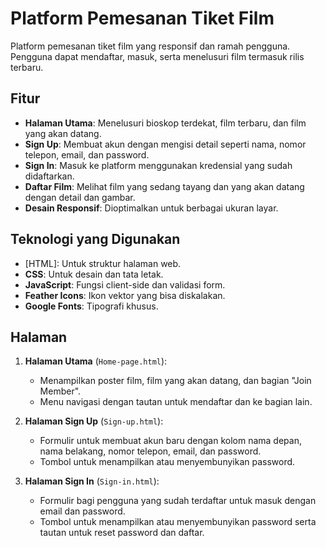 # Platform Pemesanan Tiket Film

Platform pemesanan tiket film yang responsif dan ramah pengguna. Pengguna dapat mendaftar, masuk, serta menelusuri film termasuk rilis terbaru.

## Fitur

- **Halaman Utama**: Menelusuri bioskop terdekat, film terbaru, dan film yang akan datang.
- **Sign Up**: Membuat akun dengan mengisi detail seperti nama, nomor telepon, email, dan password.
- **Sign In**: Masuk ke platform menggunakan kredensial yang sudah didaftarkan.
- **Daftar Film**: Melihat film yang sedang tayang dan yang akan datang dengan detail dan gambar.
- **Desain Responsif**: Dioptimalkan untuk berbagai ukuran layar.

## Teknologi yang Digunakan

- [HTML]: Untuk struktur halaman web.
- **CSS**: Untuk desain dan tata letak.
- **JavaScript**: Fungsi client-side dan validasi form.
- **Feather Icons**: Ikon vektor yang bisa diskalakan.
- **Google Fonts**: Tipografi khusus.

## Halaman

1. **Halaman Utama** (`Home-page.html`):
   - Menampilkan poster film, film yang akan datang, dan bagian "Join Member".
   - Menu navigasi dengan tautan untuk mendaftar dan ke bagian lain.

2. **Halaman Sign Up** (`Sign-up.html`):
   - Formulir untuk membuat akun baru dengan kolom nama depan, nama belakang, nomor telepon, email, dan password.
   - Tombol untuk menampilkan atau menyembunyikan password.

3. **Halaman Sign In** (`Sign-in.html`):
   - Formulir bagi pengguna yang sudah terdaftar untuk masuk dengan email dan password.
   - Tombol untuk menampilkan atau menyembunyikan password serta tautan untuk reset password dan daftar.
